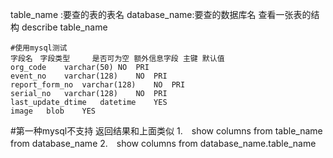 table_name :要查的表的表名
database_name:要查的数据库名
查看一张表的结构
describe table_name
```
#使用mysql测试
字段名　字段类型　　　是否可为空 额外信息字段 主键 默认值
org_code	varchar(50)	NO	PRI		
event_no	varchar(128)	NO	PRI		
report_form_no	varchar(128)	NO	PRI		
serial_no	varchar(128)	NO	PRI		
last_update_dtime	datetime	YES			
image	blob	YES			
```
#第一种mysql不支持
返回结果和上面类似
1.　show columns from table_name from database_name
2.　show columns from database_name.table_name